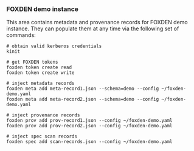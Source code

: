 ### FOXDEN demo instance
This area contains metadata and provenance records for FOXDEN demo instance.
They can populate them at any time via the following set of commands:
```
# obtain valid kerberos credentials
kinit

# get FOXDEN tokens
foxden token create read
foxden token create write

# inject metadata records
foxden meta add meta-record1.json --schema=demo --config ~/foxden-demo.yaml
foxden meta add meta-record2.json --schema=demo --config ~/foxden-demo.yaml

# inject provenance records
foxden prov add prov-record1.json --config ~/foxden-demo.yaml
foxden prov add prov-record2.json --config ~/foxden-demo.yaml

# inject spec scan records
foxden spec add scan-records.json --config ~/foxden-demo.yaml
```
